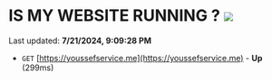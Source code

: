# IS MY WEBSITE RUNNING ? [![](https://img.shields.io/static/v1?label=Sponsor&message=%E2%9D%A4&logo=GitHub&color=%23fe8e86)](https://github.com/sponsors/Youssef-Lehmam)

Last updated: **7/21/2024, 9:09:28 PM**

- `GET` [https://youssefservice.me](https://youssefservice.me) - **Up** (299ms)
